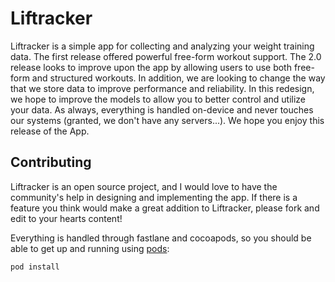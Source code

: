 # Liftracker

Liftracker is a simple app for collecting and analyzing your weight training data.  The first release offered powerful free-form workout support.  The 2.0 release looks to improve upon the app by allowing users to use both free-form and structured workouts.  In addition, we are looking to change the way that we store data to improve performance and reliability.  In this redesign, we hope to improve the models to allow you to better control and utilize your data.  As always, everything is handled on-device and never touches our systems (granted, we don't have any servers...).  We hope you enjoy this release of the App.

## Contributing

Liftracker is an open source project, and I would love to have the community's help in designing and implementing the app.  If there is a feature you think would make a great addition to Liftracker, please fork and edit to your hearts content!

Everything is handled through fastlane and cocoapods, so you should be able to get up and running using [pods](https://cocoapods.org):

``` shell
pod install
```
